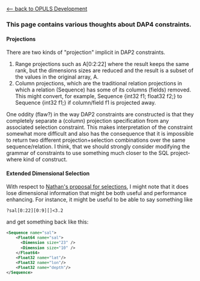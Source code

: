 [\<-- back to OPULS
Development](Development#OPULS_Development "wikilink")

### This page contains various thoughts about DAP4 constraints.

#### Projections

There are two kinds of "projection" implicit in DAP2 constraints.

1.  Range projections such as A\[0:2:22\] where the result keeps the
    same rank, but the dimensions sizes are reduced and the result is a
    subset of the values in the original array, A.
2.  Column projections, which are the traditional relation projections
    in which a relation (Sequence) has some of its columns (fields)
    removed. This might convert, for example, Sequence {int32 f1;
    float32 f2;} to Sequence {int32 f1;} if column/field f1 is projected
    away.

One oddity (flaw?) in the way DAP2 constraints are constructed is that
they completely separate a (column) projection specification from any
associated selection constraint. This makes interpretation of the
constraint somewhat more difficult and also has the consequence that it
is impossible to return two different projection+selection combinations
over the same sequence/relation. I think, that we should strongly
consider modifying the grammar of constraints to use something much
closer to the SQL project-where kind of construct.

#### Extended Dimensional Selection

With respect to [Nathan's proposal for
selections](DAP4:_Subsetting_Arrays_and_Grids_By_Value "wikilink"), I
might note that it does lose dimensional information that might be both
useful and performance enhancing. For instance, it might be useful to be
able to say something like

    ?sal[0:22][0:9][]<3.2

and get something back like this: <font size="2">

``` xml
<Sequence name="sal">
    <Float64 name="sal">
      <Dimension size="23" />
      <Dimension size="10" />
    </Float64>
    <Float32 name="lat"/>
    <Float32 name="lon"/>
    <Float32 name="depth"/>
</Sequence>
```

</font>